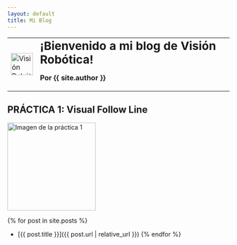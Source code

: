 ```yaml
---
layout: default
title: Mi Blog
---
```


<table>
  <tr>
    <td>
      <img src="https://paaulaagarciiaa.github.io/Vision-Robotica/logorobotica.png" alt="Visión Robótica" width="50" height="50">
    </td>
    <td>
      <h1 style="margin: 0; font-size: 26px;">¡Bienvenido a mi blog de Visión Robótica!</h1>
      <p><strong>Por {{ site.author }}</strong></p>  <!-- Aquí se muestra el autor -->
    </td>
  </tr>
</table>

## PRÁCTICA 1: Visual Follow Line
<img src="{{ '/f1.png' | relative_url }}" alt="Imagen de la práctica 1" style="width: 200px; height: auto;">

{% for post in site.posts %}
- [{{ post.title }}]({{ post.url | relative_url }})
{% endfor %}

<style>
  footer {
    display: none !important;  /* Oculta el footer predeterminado */
  }
</style>

<footer style="text-align: center; margin-top: 20px;">
  <p>© 2025 Visión Robótica. Todos los derechos reservados.</p>
</footer>

